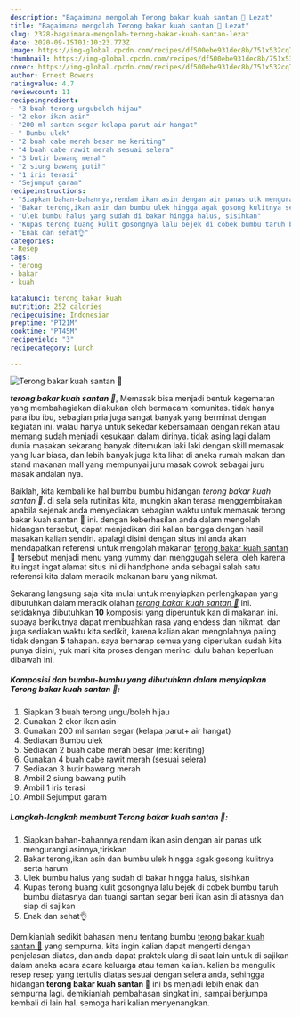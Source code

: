 ```yaml
---
description: "Bagaimana mengolah Terong bakar kuah santan 🍆 Lezat"
title: "Bagaimana mengolah Terong bakar kuah santan 🍆 Lezat"
slug: 2328-bagaimana-mengolah-terong-bakar-kuah-santan-lezat
date: 2020-09-15T01:10:23.773Z
image: https://img-global.cpcdn.com/recipes/df500ebe931dec8b/751x532cq70/terong-bakar-kuah-santan-🍆-foto-resep-utama.jpg
thumbnail: https://img-global.cpcdn.com/recipes/df500ebe931dec8b/751x532cq70/terong-bakar-kuah-santan-🍆-foto-resep-utama.jpg
cover: https://img-global.cpcdn.com/recipes/df500ebe931dec8b/751x532cq70/terong-bakar-kuah-santan-🍆-foto-resep-utama.jpg
author: Ernest Bowers
ratingvalue: 4.7
reviewcount: 11
recipeingredient:
- "3 buah terong unguboleh hijau"
- "2 ekor ikan asin"
- "200 ml santan segar kelapa parut air hangat"
- " Bumbu ulek"
- "2 buah cabe merah besar me keriting"
- "4 buah cabe rawit merah sesuai selera"
- "3 butir bawang merah"
- "2 siung bawang putih"
- "1 iris terasi"
- "Sejumput garam"
recipeinstructions:
- "Siapkan bahan-bahannya,rendam ikan asin dengan air panas utk mengurangi asinnya,tiriskan"
- "Bakar terong,ikan asin dan bumbu ulek hingga agak gosong kulitnya serta harum"
- "Ulek bumbu halus yang sudah di bakar hingga halus, sisihkan"
- "Kupas terong buang kulit gosongnya lalu bejek di cobek bumbu taruh bumbu diatasnya dan tuangi santan segar beri ikan asin di atasnya dan siap di sajikan"
- "Enak dan sehat👌"
categories:
- Resep
tags:
- terong
- bakar
- kuah

katakunci: terong bakar kuah 
nutrition: 252 calories
recipecuisine: Indonesian
preptime: "PT21M"
cooktime: "PT45M"
recipeyield: "3"
recipecategory: Lunch

---
```



![Terong bakar kuah santan 🍆](https://img-global.cpcdn.com/recipes/df500ebe931dec8b/751x532cq70/terong-bakar-kuah-santan-🍆-foto-resep-utama.jpg)

<b><i>terong bakar kuah santan 🍆</i></b>, Memasak bisa menjadi bentuk kegemaran yang membahagiakan dilakukan oleh bermacam komunitas. tidak hanya para ibu ibu, sebagian pria juga sangat banyak yang berminat dengan kegiatan ini. walau hanya untuk sekedar kebersamaan dengan rekan atau memang sudah menjadi kesukaan dalam dirinya. tidak asing lagi dalam dunia masakan sekarang banyak ditemukan laki laki dengan skill memasak yang luar biasa, dan lebih banyak juga kita lihat di aneka rumah makan dan stand makanan mall yang mempunyai juru masak cowok sebagai juru masak andalan nya.

Baiklah, kita kembali ke hal bumbu bumbu hidangan <i>terong bakar kuah santan 🍆</i>. di sela sela rutinitas kita, mungkin akan terasa menggembirakan apabila sejenak anda menyediakan sebagian waktu untuk memasak terong bakar kuah santan 🍆 ini. dengan keberhasilan anda dalam mengolah hidangan tersebut, dapat menjadikan diri kalian bangga dengan hasil masakan kalian sendiri. apalagi disini dengan situs ini anda akan mendapatkan referensi untuk mengolah makanan <u>terong bakar kuah santan 🍆</u> tersebut menjadi menu yang yummy dan menggugah selera, oleh karena itu ingat ingat alamat situs ini di handphone anda sebagai salah satu referensi kita dalam meracik makanan baru yang nikmat.




Sekarang langsung saja kita mulai untuk menyiapkan perlengkapan yang dibutuhkan dalam meracik olahan <u><i>terong bakar kuah santan 🍆</i></u> ini. setidaknya dibutuhkan <b>10</b> komposisi yang diperuntuk kan di makanan ini. supaya berikutnya dapat membuahkan rasa yang endess dan nikmat. dan juga sediakan waktu kita sedikit, karena kalian akan mengolahnya paling tidak dengan <b>5</b> tahapan. saya berharap semua yang diperlukan sudah kita punya disini, yuk mari kita proses dengan merinci dulu bahan keperluan dibawah ini.

<!--inarticleads1-->

##### Komposisi dan bumbu-bumbu yang dibutuhkan dalam menyiapkan Terong bakar kuah santan 🍆:

1. Siapkan 3 buah terong ungu/boleh hijau
1. Gunakan 2 ekor ikan asin
1. Gunakan 200 ml santan segar (kelapa parut+ air hangat)
1. Sediakan  Bumbu ulek
1. Sediakan 2 buah cabe merah besar (me: keriting)
1. Gunakan 4 buah cabe rawit merah (sesuai selera)
1. Sediakan 3 butir bawang merah
1. Ambil 2 siung bawang putih
1. Ambil 1 iris terasi
1. Ambil Sejumput garam




<!--inarticleads2-->

##### Langkah-langkah membuat Terong bakar kuah santan 🍆:

1. Siapkan bahan-bahannya,rendam ikan asin dengan air panas utk mengurangi asinnya,tiriskan
1. Bakar terong,ikan asin dan bumbu ulek hingga agak gosong kulitnya serta harum
1. Ulek bumbu halus yang sudah di bakar hingga halus, sisihkan
1. Kupas terong buang kulit gosongnya lalu bejek di cobek bumbu taruh bumbu diatasnya dan tuangi santan segar beri ikan asin di atasnya dan siap di sajikan
1. Enak dan sehat👌




Demikianlah sedikit bahasan menu tentang bumbu <u>terong bakar kuah santan 🍆</u> yang sempurna. kita ingin kalian dapat mengerti dengan penjelasan diatas, dan anda dapat praktek ulang di saat lain untuk di sajikan dalam aneka acara acara keluarga atau teman kalian. kalian bs mengulik resep resep yang tertulis diatas sesuai dengan selera anda, sehingga hidangan <b>terong bakar kuah santan 🍆</b> ini bs menjadi lebih enak dan sempurna lagi. demikianlah pembahasan singkat ini, sampai berjumpa kembali di lain hal. semoga hari kalian menyenangkan.
